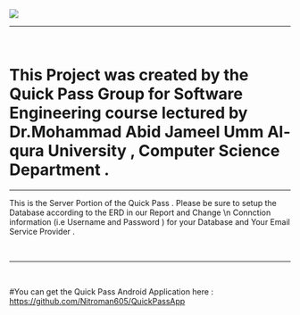 <img src="http://i.imgur.com/eIxXOEL.jpg"/>

<br/>
<hr/>
<br/>

# This Project was created by the Quick Pass Group for Software Engineering course lectured by Dr.Mohammad Abid Jameel Umm Al-qura University , Computer Science Department .

<hr/>

This is the Server Portion of the Quick Pass . Please be sure to setup the Database according to the ERD in our Report and Change \n
Connction information (i.e Username and Password ) for your Database and Your Email Service Provider .

<br/>
<hr/>
<br/>

#You can get the Quick Pass Android Application here : https://github.com/Nitroman605/QuickPassApp
